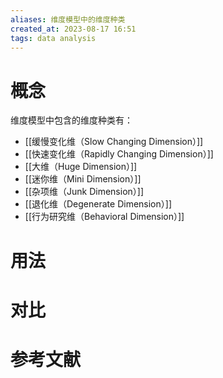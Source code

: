 ```yaml
---
aliases: 维度模型中的维度种类
created_at: 2023-08-17 16:51
tags: data analysis
---
```


# 概念

维度模型中包含的维度种类有：
- [[缓慢变化维（Slow Changing Dimension）]]
- [[快速变化维（Rapidly Changing Dimension）]]
- [[大维（Huge Dimension）]]
- [[迷你维（Mini Dimension）]]
- [[杂项维（Junk Dimension）]]
- [[退化维（Degenerate Dimension）]]
- [[行为研究维（Behavioral Dimension）]]

# 用法



# 对比



# 参考文献

